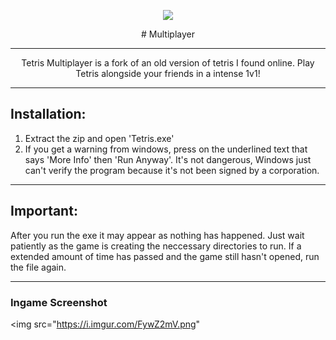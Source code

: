 <p align="center">
<img src="https://i.imgur.com/35IA11d.png" </a>

<p align="center"> 
# Multiplayer
</a>

---
<p align="center"> 
Tetris Multiplayer is a fork of an old version of tetris I found online. Play Tetris alongside your friends in a intense 1v1!
</a>  
  

---


## Installation:
1. Extract the zip and open 'Tetris.exe'
2. If you get a warning from windows, press on the underlined text that says 'More Info' then 'Run Anyway'. It's not dangerous, Windows just can't verify the program because it's not been signed by a corporation.

---

## Important:
After you run the exe it may appear as nothing has happened. Just wait patiently as the game is creating the
neccessary directories to run. If a extended amount of time has passed and the game still hasn't opened, run
the file again.

---
  
### Ingame Screenshot
  <img src="https://i.imgur.com/FywZ2mV.png" </a>
